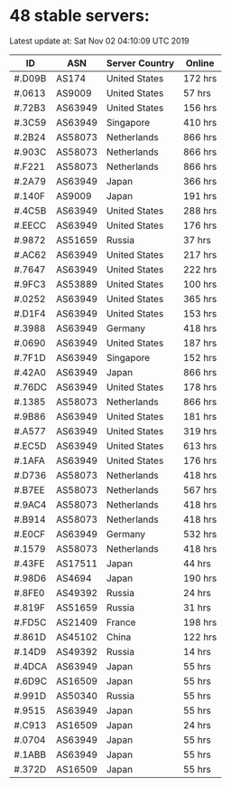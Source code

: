 # 48 stable servers:

Latest update at: Sat Nov 02 04:10:09 UTC 2019

| ID | ASN | Server Country | Online |
| -- | --- | -------------- | ------ |
| #.D09B | AS174 | United States | 172 hrs |
| #.0613 | AS9009 | United States | 57 hrs |
| #.72B3 | AS63949 | United States | 156 hrs |
| #.3C59 | AS63949 | Singapore | 410 hrs |
| #.2B24 | AS58073 | Netherlands | 866 hrs |
| #.903C | AS58073 | Netherlands | 866 hrs |
| #.F221 | AS58073 | Netherlands | 866 hrs |
| #.2A79 | AS63949 | Japan | 366 hrs |
| #.140F | AS9009 | Japan | 191 hrs |
| #.4C5B | AS63949 | United States | 288 hrs |
| #.EECC | AS63949 | United States | 176 hrs |
| #.9872 | AS51659 | Russia | 37 hrs |
| #.AC62 | AS63949 | United States | 217 hrs |
| #.7647 | AS63949 | United States | 222 hrs |
| #.9FC3 | AS53889 | United States | 100 hrs |
| #.0252 | AS63949 | United States | 365 hrs |
| #.D1F4 | AS63949 | United States | 153 hrs |
| #.3988 | AS63949 | Germany | 418 hrs |
| #.0690 | AS63949 | United States | 187 hrs |
| #.7F1D | AS63949 | Singapore | 152 hrs |
| #.42A0 | AS63949 | Japan | 866 hrs |
| #.76DC | AS63949 | United States | 178 hrs |
| #.1385 | AS58073 | Netherlands | 866 hrs |
| #.9B86 | AS63949 | United States | 181 hrs |
| #.A577 | AS63949 | United States | 319 hrs |
| #.EC5D | AS63949 | United States | 613 hrs |
| #.1AFA | AS63949 | United States | 176 hrs |
| #.D736 | AS58073 | Netherlands | 418 hrs |
| #.B7EE | AS58073 | Netherlands | 567 hrs |
| #.9AC4 | AS58073 | Netherlands | 418 hrs |
| #.B914 | AS58073 | Netherlands | 418 hrs |
| #.E0CF | AS63949 | Germany | 532 hrs |
| #.1579 | AS58073 | Netherlands | 418 hrs |
| #.43FE | AS17511 | Japan | 44 hrs |
| #.98D6 | AS4694 | Japan | 190 hrs |
| #.8FE0 | AS49392 | Russia | 24 hrs |
| #.819F | AS51659 | Russia | 31 hrs |
| #.FD5C | AS21409 | France | 198 hrs |
| #.861D | AS45102 | China | 122 hrs |
| #.14D9 | AS49392 | Russia | 14 hrs |
| #.4DCA | AS63949 | Japan | 55 hrs |
| #.6D9C | AS16509 | Japan | 55 hrs |
| #.991D | AS50340 | Russia | 55 hrs |
| #.9515 | AS63949 | Japan | 55 hrs |
| #.C913 | AS16509 | Japan | 24 hrs |
| #.0704 | AS63949 | Japan | 55 hrs |
| #.1ABB | AS63949 | Japan | 55 hrs |
| #.372D | AS16509 | Japan | 55 hrs |

